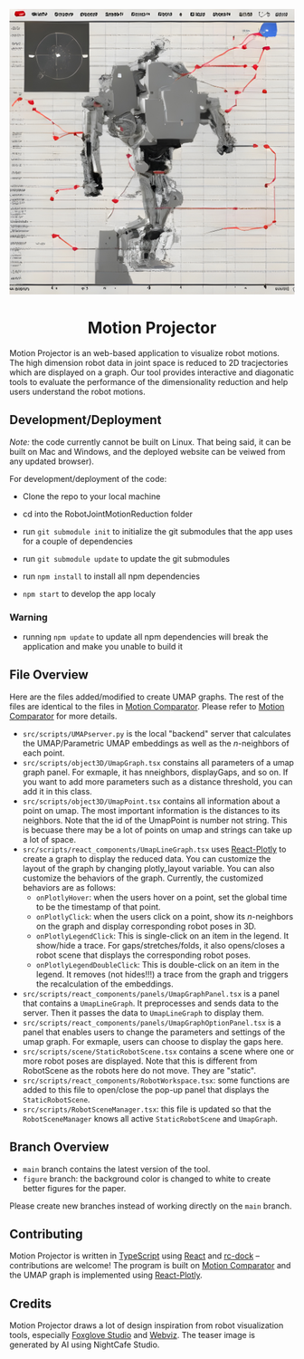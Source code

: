 ![Motion Comparator](./public/cover_pic.jpg)

<div align="center">
    <h1>Motion Projector</h1>
    <!-- <a href= "TODO"><img alt="status: online" src="https://img.shields.io/badge/status-online-success.svg?logoHeight=10"></a>
    <a href= "TODO"><img alt="demo: ready" src="https://img.shields.io/badge/demo-ready-success.svg?logoHeight=10"></a>
    <a href= "TODO"><img alt="docs: ready" src="https://img.shields.io/badge/version-v0.80.0 Beta-blue.svg?logoHeight=10"></a> -->
  
</div>

Motion Projector is an web-based application to visualize robot motions. The high dimension robot data in joint space is reduced to 2D tracjectories which are displayed on a graph. Our tool provides interactive and diagonatic tools to evaluate the performance of the dimensionality reduction and help users understand the robot motions.

## Development/Deployment

*Note:* the code currently cannot be built on Linux. That being said, it can be built on Mac and Windows, and the deployed website can be veiwed from any updated browser).

For development/deployment of the code:

 - Clone the repo to your local machine

 - cd into the RobotJointMotionReduction folder

 - run `git submodule init` to initialize the git submodules that the app uses for a couple of dependencies

 - run `git submodule update` to update the git submodules

 - run `npm install` to install all npm dependencies

 - `npm start` to develop the app localy

### Warning

 - running `npm update` to update all npm dependencies will break the application and make you unable to build it

## File Overview

Here are the files added/modified to create UMAP graphs. The rest of the files are identical to the files in [Motion Comparator](https://github.com/uwgraphics/MotionComparator). Please refer to [Motion Comparator](https://github.com/uwgraphics/MotionComparator) for more details.

 - `src/scripts/UMAPserver.py` is the local "backend" server that calculates the UMAP/Parametric UMAP embeddings as well as the $n$-neighbors of each point.
 - `src/scripts/object3D/UmapGraph.tsx` constains all parameters of a umap graph panel. For exmaple, it has nneighbors, displayGaps, and so on. If you want to add more parameters such as a distance threshold, you can add it in this class.
 - `src/scripts/object3D/UmapPoint.tsx` contains all information about a point on umap. The most important information is the distances to its neighbors. Note that the id of the UmapPoint is number not string. This is becuase there may be a lot of points on umap and strings can take up a lot of space.
 - `src/scripts/react_components/UmapLineGraph.tsx` uses [React-Plotly](https://github.com/plotly/react-plotly.js) to create a graph to display the reduced data. You can customize the layout of the graph by changing plotly_layout variable. You can also customize the behaviors of the graph. Currently, the customized behaviors are as follows:
   - `onPlotlyHover`: when the users hover on a point, set the global time to be the timestamp of that point.
   - `onPlotlyClick`: when the users click on a point, show its $n$-neighbors on the graph and display corresponding robot poses in 3D.
   - `onPlotlyLegendClick`: This is single-click on an item in the legend. It show/hide a trace. For gaps/stretches/folds, it also opens/closes a robot scene that displays the corresponding robot poses.
   - `onPlotlyLegendDoubleClick`: This is double-click on an item in the legend. It removes (not hides!!!) a trace from the graph and triggers the recalculation of the embeddings. 
 - `src/scripts/react_components/panels/UmapGraphPanel.tsx` is a panel that contains a `UmapLineGraph`. It preprocesses and sends data to the server. Then it passes the data to `UmapLineGraph` to display them.
 - `src/scripts/react_components/panels/UmapGraphOptionPanel.tsx` is a panel that enables users to change the parameters and settings of the umap graph. For exmaple, users can choose to display the gaps here.
 - `src/scripts/scene/StaticRobotScene.tsx` contains a scene where one or more robot poses are displayed. Note that this is different from RobotScene as the robots here do not move. They are "static".
 - `src/scripts/react_components/RobotWorkspace.tsx`: some functions are added to this file to open/close the pop-up panel that displays the `StaticRobotScene`. 
 - `src/scripts/RobotSceneManager.tsx`: this file is updated so that the `RobotSceneManager` knows all active `StaticRobotScene` and `UmapGraph`.

## Branch Overview
 - `main` branch contains the latest version of the tool.
 - `figure` branch: the background color is changed to white to create better figures for the paper.

Please create new branches instead of working directly on the `main` branch.

## Contributing

Motion Projector is written in [TypeScript](https://www.typescriptlang.org/) using [React](https://react.dev/) and [rc-dock](https://github.com/ticlo/rc-dock) – contributions are welcome! The program is built on [Motion Comparator](https://github.com/uwgraphics/MotionComparator) and the UMAP graph is implemented using [React-Plotly](https://github.com/plotly/react-plotly.js).

## Credits
Motion Projector draws a lot of design inspiration from robot visualization tools, especially [Foxglove Studio](https://github.com/foxglove/studio) and [Webviz](https://github.com/cruise-automation/webviz). The teaser image is generated by AI using NightCafe Studio.

<!-- ## TODO
[ ] Import ROS bags
[ ] Update to the latest version of three.js -->
